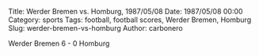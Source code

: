 Title: Werder Bremen vs. Homburg, 1987/05/08
Date: 1987/05/08 00:00
Category: sports
Tags: football, football scores, Werder Bremen, Homburg
Slug: werder-bremen-vs-homburg
Author: carbonero


Werder Bremen 6 - 0 Homburg
